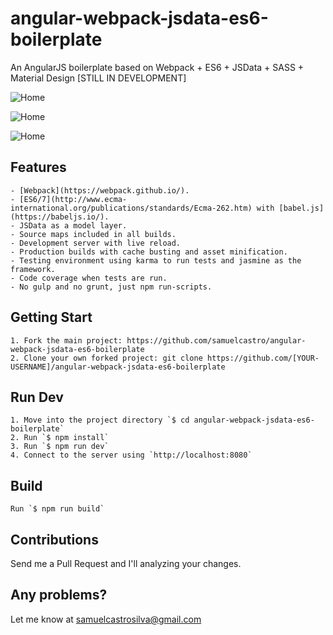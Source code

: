 # angular-webpack-jsdata-es6-boilerplate
An AngularJS boilerplate based on Webpack + ES6 + JSData + SASS + Material Design [STILL IN DEVELOPMENT]

![Home](http://samuelcastro.me/user-list.png "User List")

![Home](http://samuelcastro.me/adding-users.png "Adding Users")

![Home](http://samuelcastro.me/edit-user.png "Edit User")

## Features

    - [Webpack](https://webpack.github.io/).
    - [ES6/7](http://www.ecma-international.org/publications/standards/Ecma-262.htm) with [babel.js](https://babeljs.io/).
    - JSData as a model layer.
    - Source maps included in all builds.
    - Development server with live reload.
    - Production builds with cache busting and asset minification.
    - Testing environment using karma to run tests and jasmine as the framework.
    - Code coverage when tests are run.
    - No gulp and no grunt, just npm run-scripts.

## Getting Start

    1. Fork the main project: https://github.com/samuelcastro/angular-webpack-jsdata-es6-boilerplate
    2. Clone your own forked project: git clone https://github.com/[YOUR-USERNAME]/angular-webpack-jsdata-es6-boilerplate

## Run Dev

    1. Move into the project directory `$ cd angular-webpack-jsdata-es6-boilerplate`
    2. Run `$ npm install`
    3. Run `$ npm run dev`
    4. Connect to the server using `http://localhost:8080`

## Build

    Run `$ npm run build`

## Contributions
Send me a Pull Request and I'll analyzing your changes.

## Any problems?
Let me know at samuelcastrosilva@gmail.com








